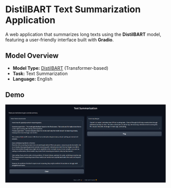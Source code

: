 # DistilBART Text Summarization Application

A web application that summarizes long texts using the **DistilBART** model, featuring a user-friendly interface built with **Gradio**.


## Model Overview

- **Model Type:** [DistilBART](https://huggingface.co/sshleifer/distilbart-cnn-12-6) (Transformer-based)
- **Task:** Text Summarization
- **Language:** English

## Demo
![Alt text](demo.png)
